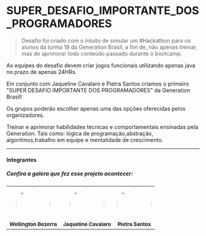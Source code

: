 # SUPER_DESAFIO_IMPORTANTE_DOS_PROGRAMADORES
> Desafio foi criado com o intuito de simular um #Hackathon para os alunos da turma 18 da Generation Brasil, a fim de, não apenas treinar, mas de aprimorar todo conteúdo passado durante o bootcamp.
> 
As equipes do desafio devem criar jogos funcionais utilizando apenas java no prazo de apenas 24HRs.







Em conjunto com Jaqueline Cavalaro e Pietra Santos criamos o primeiro "SUPER DESAFIO IMPORTANTE DOS PROGRAMADORES" da Generation Brasil!



Os grupos poderão escolher apenas uma das opções oferecidas pelos organizadores. 

Treinar e aprimorar habilidades técnicas e comportamentais ensinadas pela Generation. Tais como: lógica de programação,abstração, algoritmos,trabalho em equipe e mentalidade de crescimento.


---

####  Integrantes

##### Confira a galera que fez esse projeto acontecer:

<table>
  <tr>
    <td align="center"><a href="https://github.com/WellingtonSB"><img style="border-radius: 50%;" src="https://i.imgur.com/76YXVmC.jpg" width="90px;" alt=""/><br /><sub><b>Wellington Bezerra</b></sub></a><br /></td>
    
<td align="center"><a href="https://github.com/jaquelinecavalaro"><img style="border-radius: 50%;" src="https://i.imgur.com/Jbypj0K.jpg" width="90px;" alt=""/><br /><sub><b>Jaqueline Cavalaro</b></sub></a><br /></td>  

<td align="center"><a href="https://github.com/Pietra-Santos"><img style="border-radius: 50%;" src="https://i.imgur.com/2cSL9aX.jpg" width="90px;" alt=""/><br /><sub><b>Pietra Santos</b></sub></a><br /></td>
    
    

  </tr>
</table>
